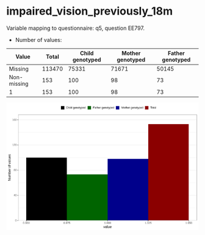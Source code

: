 # impaired_vision_previously_18m
Variable mapping to questionnaire: q5, question EE797.
- Number of values:

| Value | Total | Child genotyped | Mother genotyped | Father genotyped |
| ----- | ----- | --------------- | ---------------- | ---------------- |
| Missing | 113470 | 75331 | 71671 | 50145 |
| Non-missing | 153 | 100 | 98 | 73 |
| 1 | 153 | 100 | 98 | 73 |



![](impaired_vision_previously_18m_n.png)



